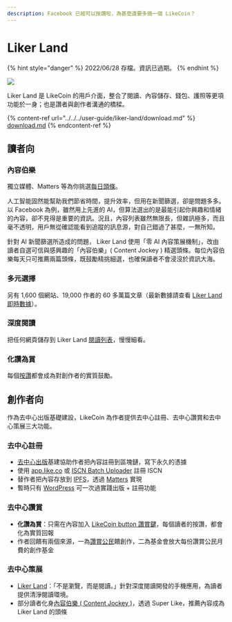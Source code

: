 ```yaml
---
description: Facebook 已經可以按讚啦，為甚麼還要多搞一個 LikeCoin？
---
```


# Liker Land

{% hint style="danger" %}
2022/06/28 存檔。資訊已過期。
{% endhint %}

![](../../../.gitbook/assets/likecoin\_ad72\_appstore\_og\_ios\_android.png)

Liker Land 是 LikeCoin 的用戶介面，整合了閱讀、內容儲存、錢包、護照等更項功能於一身；也是讚者與創作者溝通的橋樑。

{% content-ref url="../../../user-guide/liker-land/download.md" %}
[download.md](../../../user-guide/liker-land/download.md)
{% endcontent-ref %}

## **讀者向** <a href="#for-readers" id="for-readers"></a>

### **內容伯樂**

獨立媒體、Matters 等為你挑選[每日頭條](today-headline.md)。

人工智能固然能幫助我們節省時間，提升效率，但用在新聞篩選，卻是問題多多。以 Facebook 為例，雖然用上先進的 AI，但算法選出的是最能引起你興趣和情緒的內容，卻不見得是重要的資訊。況且，內容列表雖然無限長，但雜訊極多，而且毫不透明，用戶無從確認能看到追蹤的訊息源，對自己錯過了甚麼，一無所知。

針對 AI 新聞篩選所造成的問題， Liker Land 使用「零 AI 內容策展機制」，改由讀者自選可信與感興趣的「內容伯樂」( Content Jockey ) 精選頭條。每位內容伯樂每天只可推薦兩篇頭條，既鼓勵精挑細選，也確保讀者不會浸沒於資訊大海。

### **多元選擇**

另有 1,600 個網站、19,000 作者的 60 多萬篇文章（最新數據請查看 [Liker Land即時數據](real-time-statistic.md)）。

### **深度閱讀**

把任何網頁儲存到 Liker Land [閱讀列表](reading-list.md)，慢慢細看。

### **化讚為賞**

每個[按讚](../../../user-guide/liker-land/like.md)都會成為對創作者的實質鼓勵。

## 創作者向 <a href="#for-content-creators" id="for-content-creators"></a>

作為去中心出版基礎建設，LikeCoin 為作者提供去中心註冊、去中心讚賞和去中心策展三大功能。

### 去中心註冊

* [去中心出版](../../../guides/decentralized-publishing/)基建協助作者把內容註冊到區塊鏈，寫下永久的憑據
* 使用 [app.like.co](../../../guides/decentralized-publishing/app.like.co.md) 或 [ISCN Batch Uploader](../../../guides/decentralized-publishing/iscn-batch-uploader.md) 註冊 ISCN
* 替作者把內容存放到 [IPFS](https://ipfs.io)，透過 [Matters](https://matters.news/) 實現
* 暫時只有 [WordPress](../../../user-guide/wordpress.md) 可一次過實踐出版 + 註冊功能

### 去中心讚賞

* **化讚為賞**：只需在內容加入 [LikeCoin button 讚賞鍵](../../../user-guide/creator/)，每個讀者的按讚，都會化為實質回報
* 作者回饋有兩個來源，一為[讚賞公民](../../../user-guide/civic-liker/)饋創作，二為基金會放大每份讚賞公民月費的創作基金

### 去中心策展

* [Liker Land](today-headline.md)：「不是瀏覽，而是閱讀。」針對深度閱讀開發的手機應用，為讀者提供清淨閱讀環境。
* 部分讀者化身[內容伯樂 ( Content Jockey )](../../../user-guide/liker-land/superlike.md)，透過 Super Like，推薦內容成為 Liker Land 的頭條
